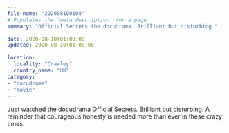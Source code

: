 ```yaml
---
file-name: "202008100108"
# Populates the `meta description` for a page
summary: "Official Secrets the docudrama. Brilliant but disturbing."

date: 2020-08-10T01:08:00
updated: 2020-08-10T01:08:00

location:
  locality: "Crawley"
  country_name: "UK"
category:
- "docudrama"
- "movie"
---
```


Just watched the docudrama [Official Secrets][1]. Brilliant but disturbing. A reminder that courageous honesty is needed more than ever in these crazy times.

[1]: https://www.imdb.com/title/tt5431890/
